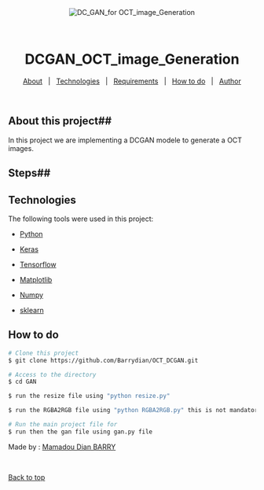 <div align="center" id="top"> 
  <img src="./.github/app.gif" alt="DC_GAN_for OCT_image_Generation" />

  &#xa0;

  <!-- <a href="https://dc_gan_foroct_image_generation.netlify.app">Demo</a> -->
</div>

<h1 align="center">DCGAN_OCT_image_Generation</h1>

  <!-- <img alt="Github issues" src="https://img.shields.io/github/issues/{{YOUR_GITHUB_USERNAME}}/dc_gan_for-oct_image_generation?color=56BEB8" /> -->

  <!-- <img alt="Github forks" src="https://img.shields.io/github/forks/{{YOUR_GITHUB_USERNAME}}/dc_gan_for-oct_image_generation?color=56BEB8" /> -->

  <!-- <img alt="Github stars" src="https://img.shields.io/github/stars/{{YOUR_GITHUB_USERNAME}}/dc_gan_for-oct_image_generation?color=56BEB8" /> -->
</p>

<!-- Status -->

<!-- <h4 align="center"> 
	🚧  DC_GAN_for OCT_image_Generation 🚀 Under construction...  🚧
</h4> 

<hr> -->

<p align="center">
  <a href="#dart-about">About</a> &#xa0; | &#xa0; 
  <a href="#rocket-technologies">Technologies</a> &#xa0; | &#xa0;
  <a href="#white_check_mark-requirements">Requirements</a> &#xa0; | &#xa0;
  <a href="#checkered_flag-starting">How to do</a> &#xa0; | &#xa0;
   <a href="https://github.com/{{YOUR_GITHUB_USERNAME}}" target="_blank">Author</a>
</p>

<br>

## About this project##
In this project we are implementing a DCGAN modele to generate a OCT images. 

## Steps##
 
## Technologies ##

The following tools were used in this project:

- [Python](https://www.python.org/downloads/) 
- [Keras](https://pypi.org/project/keras/)
- [Tensorflow](https://www.tensorflow.org/install/pip)
- [Matplotlib](https://matplotlib.org/1.4.3/faq/installing_faq.html)
- [Numpy](https://phoenixnap.com/kb/install-numpy)

- [sklearn](https://scikit-learn.org/stable/install.html)

## How to do ##

```bash
# Clone this project
$ git clone https://github.com/Barrydian/OCT_DCGAN.git

# Access to the directory
$ cd GAN 

$ run the resize file using "python resize.py"

$ run the RGBA2RGB file using "python RGBA2RGB.py" this is not mandatory step

# Run the main project file for
$ run then the gan file using gan.py file

```

Made by : <a href="https://github.com/Barrydian/OCT_DCGAN.git}}" target="_blank">Mamadou Dian BARRY</a>

&#xa0;

<a href="#top">Back to top</a>
